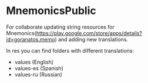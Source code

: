 # MnemonicsPublic
For collaborate updating string resources for Mnemonics(https://play.google.com/store/apps/details?id=goranatos.memo) and adding new translations.

In res you can find folders with different translations:
- values (English)
- values-es (Spanish)
- values-ru (Russian)
